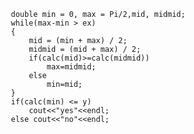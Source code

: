 
       double min = 0, max = Pi/2,mid, midmid;
       while(max-min > ex)
       {
           mid = (min + max) / 2;
           midmid = (mid + max) / 2;
           if(calc(mid)>=calc(midmid))
               max=midmid;
           else
               min=mid;
       }
       if(calc(min) <= y)
           cout<<"yes"<<endl;
       else cout<<"no"<<endl;
